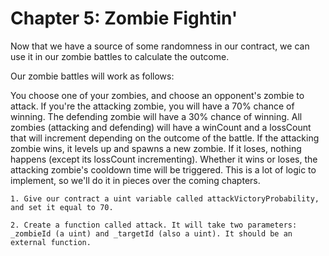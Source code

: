# Chapter 5: Zombie Fightin'

Now that we have a source of some randomness in our contract, we can use it in our zombie battles to calculate the outcome.

Our zombie battles will work as follows:

You choose one of your zombies, and choose an opponent's zombie to attack.
If you're the attacking zombie, you will have a 70% chance of winning. The defending zombie will have a 30% chance of winning.
All zombies (attacking and defending) will have a winCount and a lossCount that will increment depending on the outcome of the battle.
If the attacking zombie wins, it levels up and spawns a new zombie.
If it loses, nothing happens (except its lossCount incrementing).
Whether it wins or loses, the attacking zombie's cooldown time will be triggered.
This is a lot of logic to implement, so we'll do it in pieces over the coming chapters.

    1. Give our contract a uint variable called attackVictoryProbability, and set it equal to 70.

    2. Create a function called attack. It will take two parameters: _zombieId (a uint) and _targetId (also a uint). It should be an external function.
